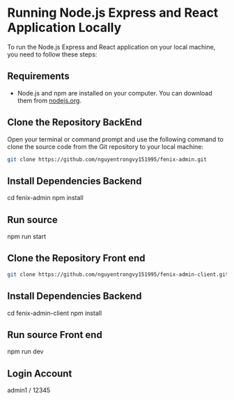 # Running Node.js Express and React Application Locally

To run the Node.js Express and React application on your local machine, you need to follow these steps:

## Requirements

- Node.js and npm are installed on your computer. You can download them from [nodejs.org](https://nodejs.org).

## Clone the Repository BackEnd


Open your terminal or command prompt and use the following command to clone the source code from the Git repository to your local machine:

```bash
git clone https://github.com/nguyentrongvy151995/fenix-admin.git
```

## Install Dependencies Backend

cd fenix-admin
npm install

## Run source
npm run start


## Clone the Repository Front end

```bash
git clone https://github.com/nguyentrongvy151995/fenix-admin-client.git
```
## Install Dependencies Backend

cd fenix-admin-client
npm install

## Run source Front end
npm run dev

## Login Account
admin1 / 12345
